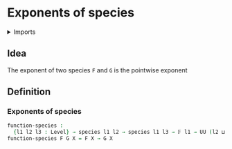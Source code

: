#  Exponents of species

<details><summary>Imports</summary>
```agda
module univalent-combinatorics.exponents-species where
open import foundation.cartesian-product-types
open import foundation.coproduct-types
open import foundation.dependent-pair-types
open import foundation.equivalences
open import foundation.functoriality-coproduct-types
open import foundation.universe-levels
open import univalent-combinatorics.finite-types
open import univalent-combinatorics.morphisms-species
open import univalent-combinatorics.species
```
</details>

## Idea

The exponent of two species `F` and `G` is the pointwise exponent

## Definition

### Exponents of species

```agda
function-species :
  {l1 l2 l3 : Level} → species l1 l2 → species l1 l3 → 𝔽 l1 → UU (l2 ⊔ l3)
function-species F G X = F X → G X
```
